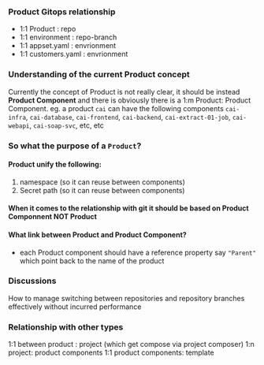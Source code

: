 ### Product Gitops relationship
- 1:1 Product : repo
- 1:1 environment : repo-branch
- 1:1 appset.yaml : envrionment
- 1:1 customers.yaml : envrionment

### Understanding of the current Product concept
Currently the concept of Product is not really clear, it should be instead **Product Component** and there is obviously there is a 1:m Product: Product Component.
eg. a product `cai` can have the following components `cai-infra`, `cai-database`, `cai-frontend`, `cai-backend`, `cai-extract-01-job`, `cai-webapi`, `cai-soap-svc`, etc, etc

### So what the purpose of a `Product`?
#### Product unify the following:
1. namespace (so it can reuse between components)
2. Secret path (so it can reuse between components)

#### When it comes to the relationship with git it should be based on Product Componnent **NOT** Product
#### What link between Product and Product Component?
- each Product component should have a reference property say `"Parent"` which point back to the name of the product

### Discussions
How to manage switching between repositories and repository branches effectively without incurred performance

### Relationship with other types

1:1 between product : project (which get compose via project composer)
1:n project: product components
1:1 product components: template 
